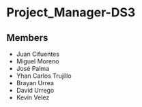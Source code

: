 # Project_Manager-DS3

## Members
- Juan Cifuentes
- Miguel Moreno
- José Palma
- Yhan Carlos Trujillo
- Brayan Urrea
- David Urrego
- Kevin Velez

